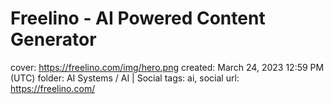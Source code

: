 # Freelino - AI Powered Content Generator

cover: https://freelino.com/img/hero.png
created: March 24, 2023 12:59 PM (UTC)
folder: AI Systems / AI | Social
tags: ai, social
url: https://freelino.com/